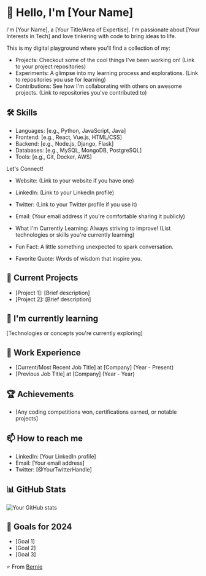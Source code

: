 <!---
bernie-cm/bernie-cm is a ✨ special ✨ repository because its `README.md` (this file) appears on your GitHub profile.
You can click the Preview link to take a look at your changes.
--->
# 👋 Hello, I'm [Your Name]

I'm [Your Name], a [Your Title/Area of Expertise].  I'm passionate about [Your Interests in Tech] and love tinkering with code to bring ideas to life.

This is my digital playground where you'll find a collection of my:

- Projects: Checkout some of the cool things I've been working on! (Link to your project repositories)
- Experiments: A glimpse into my learning process and explorations. (Link to repositories you use for learning)
- Contributions: See how I'm collaborating with others on awesome projects. (Link to repositories you've contributed to)

## 🛠 Skills
- Languages: [e.g., Python, JavaScript, Java]
- Frontend: [e.g., React, Vue.js, HTML/CSS]
- Backend: [e.g., Node.js, Django, Flask]
- Databases: [e.g., MySQL, MongoDB, PostgreSQL]
- Tools: [e.g., Git, Docker, AWS]

Let's Connect!

- Website: (Link to your website if you have one)
- LinkedIn: (Link to your LinkedIn profile)
- Twitter: (Link to your Twitter profile if you use it)
- Email: (Your email address if you're comfortable sharing it publicly)

- What I'm Currently Learning: Always striving to improve! (List technologies or skills you're currently learning)
- Fun Fact: A little something unexpected to spark conversation.
- Favorite Quote: Words of wisdom that inspire you.

## 🔭 Current Projects
- [Project 1]: [Brief description]
- [Project 2]: [Brief description]

## 🌱 I'm currently learning
[Technologies or concepts you're currently exploring]

## 💼 Work Experience
- [Current/Most Recent Job Title] at [Company] (Year - Present)
- [Previous Job Title] at [Company] (Year - Year)

## 🏆 Achievements
- [Any coding competitions won, certifications earned, or notable projects]

## 📫 How to reach me
- LinkedIn: [Your LinkedIn profile]
- Email: [Your email address]
- Twitter: [@YourTwitterHandle]

## 📊 GitHub Stats
![Your GitHub stats](https://github-readme-stats.vercel.app/api?username=YourGitHubUsername&show_icons=true&theme=radical)

## 🎯 Goals for 2024
- [Goal 1]
- [Goal 2]
- [Goal 3]

⭐️ From [Bernie](https://github.com/bernie-cm)
